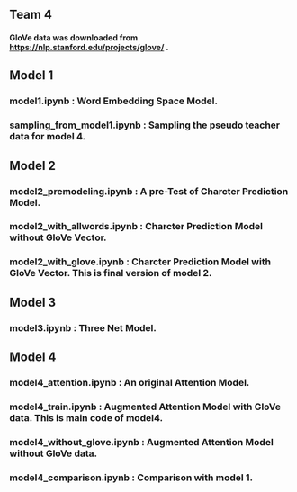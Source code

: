 
## Team 4

#### GloVe data was downloaded from https://nlp.stanford.edu/projects/glove/ .


## Model 1
### model1.ipynb : Word Embedding Space Model.
### sampling_from_model1.ipynb : Sampling the pseudo teacher data for model 4.


## Model 2
### model2_premodeling.ipynb : A pre-Test of Charcter Prediction Model.
### model2_with_allwords.ipynb : Charcter Prediction Model without GloVe Vector.
### model2_with_glove.ipynb : Charcter Prediction Model with GloVe Vector. This is final version of model 2.

## Model 3
### model3.ipynb : Three Net Model.

## Model 4
### model4_attention.ipynb : An original Attention Model.
### model4_train.ipynb : Augmented Attention Model with GloVe data. This is main code of model4.
### model4_without_glove.ipynb : Augmented Attention Model without GloVe data.
### model4_comparison.ipynb : Comparison with model 1.

